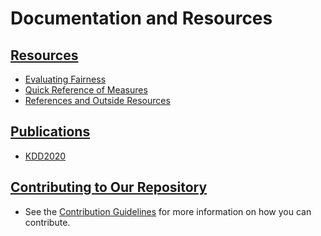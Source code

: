 # Documentation and Resources

## [Resources](resources)
* [Evaluating Fairness](resources/Evaluating_Fairness.md)
* [Quick Reference of Measures](resources/Measures_QuickReference.md)
* [References and Outside Resources](resources/References_and_Resources.md)

## [Publications](publications/README.md)
* [KDD2020](publications/README.md)

## [Contributing to Our Repository](code_contributions)
* See the [Contribution Guidelines](code_contributions/CONTRIBUTING.md) for more information on how you can contribute.